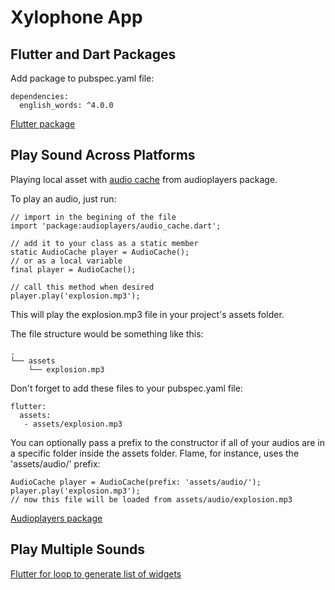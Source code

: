 # Xylophone App

## Flutter and Dart Packages

Add package to pubspec.yaml file:

~~~
dependencies:
  english_words: ^4.0.0
~~~

[Flutter package](https://pub.dev/flutter/packages)

## Play Sound Across Platforms

Playing local asset with [audio cache](https://github.com/luanpotter/audioplayers/blob/master/doc/audio_cache.md) from audioplayers package.

To play an audio, just run:

~~~
// import in the begining of the file
import 'package:audioplayers/audio_cache.dart';

// add it to your class as a static member
static AudioCache player = AudioCache();
// or as a local variable
final player = AudioCache();

// call this method when desired
player.play('explosion.mp3');
~~~

This will play the explosion.mp3 file in your project's assets folder.

The file structure would be something like this:

~~~
.
└── assets
    └── explosion.mp3
~~~

Don't forget to add these files to your pubspec.yaml file:

~~~
flutter:
  assets:
   - assets/explosion.mp3
~~~

You can optionally pass a prefix to the constructor if all of your audios are in a specific folder inside the assets folder. Flame, for instance, uses the 'assets/audio/' prefix:

~~~
AudioCache player = AudioCache(prefix: 'assets/audio/');
player.play('explosion.mp3');
// now this file will be loaded from assets/audio/explosion.mp3
~~~

[Audioplayers package](https://pub.dev/packages/audioplayers)

## Play Multiple Sounds

[Flutter for loop to generate list of widgets](https://stackoverflow.com/questions/56947046/flutter-for-loop-to-generate-list-of-widgets)